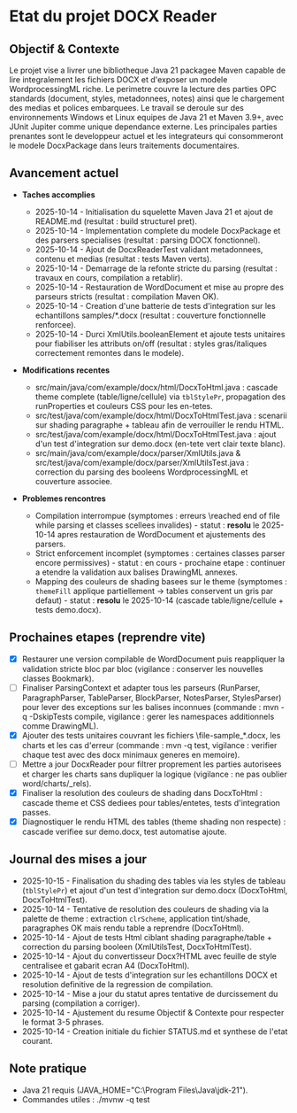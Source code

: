 # Etat du projet DOCX Reader

## Objectif & Contexte
Le projet vise a livrer une bibliotheque Java 21 packagee Maven capable de lire integralement les fichiers DOCX et d'exposer un modele WordprocessingML riche.
Le perimetre couvre la lecture des parties OPC standards (document, styles, metadonnees, notes) ainsi que le chargement des medias et polices embarquees.
Le travail se deroule sur des environnements Windows et Linux equipes de Java 21 et Maven 3.9+, avec JUnit Jupiter comme unique dependance externe.
Les principales parties prenantes sont le developpeur actuel et les integrateurs qui consommeront le modele DocxPackage dans leurs traitements documentaires.

## Avancement actuel
- **Taches accomplies**
  - 2025-10-14 - Initialisation du squelette Maven Java 21 et ajout de README.md (resultat : build structurel pret).
  - 2025-10-14 - Implementation complete du modele DocxPackage et des parsers specialises (resultat : parsing DOCX fonctionnel).
  - 2025-10-14 - Ajout de DocxReaderTest validant metadonnees, contenu et medias (resultat : tests Maven verts).
  - 2025-10-14 - Demarrage de la refonte stricte du parsing (resultat : travaux en cours, compilation a retablir).
  - 2025-10-14 - Restauration de WordDocument et mise au propre des parseurs stricts (resultat : compilation Maven OK).
  - 2025-10-14 - Creation d'une batterie de tests d'integration sur les echantillons samples/*.docx (resultat : couverture fonctionnelle renforcee).
  - 2025-10-14 - Durci XmlUtils.booleanElement et ajoute tests unitaires pour fiabiliser les attributs on/off (resultat : styles gras/italiques correctement remontes dans le modele).

- **Modifications recentes**
  - src/main/java/com/example/docx/html/DocxToHtml.java : cascade theme complete (table/ligne/cellule) via `tblStylePr`, propagation des runProperties et couleurs CSS pour les en-tetes.
  - src/test/java/com/example/docx/html/DocxToHtmlTest.java : scenarii sur shading paragraphe + tableau afin de verrouiller le rendu HTML.
  - src/test/java/com/example/docx/html/DocxToHtmlTest.java : ajout d'un test d'integration sur demo.docx (en-tete vert clair texte blanc).
  - src/main/java/com/example/docx/parser/XmlUtils.java & src/test/java/com/example/docx/parser/XmlUtilsTest.java : correction du parsing des booleens WordprocessingML et couverture associee.

- **Problemes rencontres**
  - Compilation interrompue (symptomes : erreurs \reached end of file while parsing et classes scellees invalides) - statut : **resolu** le 2025-10-14 apres restauration de WordDocument et ajustements des parsers.
  - Strict enforcement incomplet (symptomes : certaines classes parser encore permissives) - statut : en cours - prochaine etape : continuer a etendre la validation aux balises DrawingML annexes.
  - Mapping des couleurs de shading basees sur le theme (symptomes : `themeFill` applique partiellement -> tables conservent un gris par defaut) - statut : **resolu** le 2025-10-14 (cascade table/ligne/cellule + tests demo.docx).

## Prochaines etapes (reprendre vite)
- [x] Restaurer une version compilable de WordDocument puis reappliquer la validation stricte bloc par bloc (vigilance : conserver les nouvelles classes Bookmark).
- [ ] Finaliser ParsingContext et adapter tous les parseurs (RunParser, ParagraphParser, TableParser, BlockParser, NotesParser, StylesParser) pour lever des exceptions sur les balises inconnues (commande : mvn -q -DskipTests compile, vigilance : gerer les namespaces additionnels comme DrawingML).
- [x] Ajouter des tests unitaires couvrant les fichiers \file-sample_*.docx, les charts et les cas d'erreur (commande : mvn -q test, vigilance : verifier chaque test avec des docx minimaux generes en memoire).
- [ ] Mettre a jour DocxReader pour filtrer proprement les parties autorisees et charger les charts sans dupliquer la logique (vigilance : ne pas oublier word/charts/_rels).
- [x] Finaliser la resolution des couleurs de shading dans DocxToHtml : cascade theme et CSS dediees pour tables/entetes, tests d'integration passes.
- [x] Diagnostiquer le rendu HTML des tables (theme shading non respecte) : cascade verifiee sur demo.docx, test automatise ajoute.

## Journal des mises a jour
- 2025-10-15 - Finalisation du shading des tables via les styles de tableau (`tblStylePr`) et ajout d'un test d'integration sur demo.docx (DocxToHtml, DocxToHtmlTest).
- 2025-10-14 - Tentative de resolution des couleurs de shading via la palette de theme : extraction `clrScheme`, application tint/shade, paragraphes OK mais rendu table a reprendre (DocxToHtml).
- 2025-10-14 - Ajout de tests Html ciblant shading paragraphe/table + correction du parsing booleen (XmlUtilsTest, DocxToHtmlTest).
- 2025-10-14 - Ajout du convertisseur Docx?HTML avec feuille de style centralisee et gabarit ecran A4 (DocxToHtml).
- 2025-10-14 - Ajout de tests d'integration sur les echantillons DOCX et resolution definitive de la regression de compilation.
- 2025-10-14 - Mise a jour du statut apres tentative de durcissement du parsing (compilation a corriger).
- 2025-10-14 - Ajustement du resume Objectif & Contexte pour respecter le format 3-5 phrases.
- 2025-10-14 - Creation initiale du fichier STATUS.md et synthese de l'etat courant.

## Note pratique
  - Java 21 requis (JAVA_HOME="C:\\Program Files\\Java\\jdk-21").
  - Commandes utiles : ./mvnw -q test
